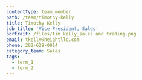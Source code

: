 ```yaml
---
contentType: team_member
path: /team/timothy-kelly
title: Timothy Kelly
job_title: 'Vice President, Sales'
portrait: /files/tim kelly_sales and trading.png
email: tkelly@heightllc.com
phone: 202-629-0014
category_team: Sales
tags:
  - term_1
  - term_2
---
```


